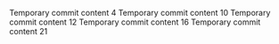 Temporary commit content 4
Temporary commit content 10
Temporary commit content 12
Temporary commit content 16
Temporary commit content 21
